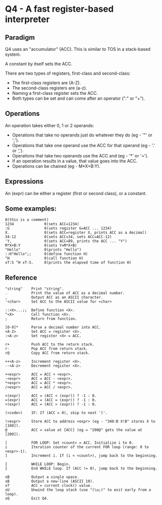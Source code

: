 # Q4 - A fast register-based interpreter

## Paradigm
Q4 uses an "accumulator" (ACC). This is similar to TOS in a stack-based system.

A constant by itself sets the ACC.

There are two types of registers, first-class and second-class:
- The first-class registers are (A-Z).
- The second-class registers are (a-z).
- Naming a first-class register sets the ACC.
- Both types can be set and can come after an operator (":<x>" or "+<a>").

## Operations
An operation takes either 0, 1 or 2 operands:
- Operations that take no operands just do whatever they do (eg - '"' or ';').
- Operations that take one operand use the ACC for that operand (eg - '.' or ',').
- Operations that take two operands use the ACC and <expr> (eg - '*' or '=').
- If an operation results in a value, that value goes into the ACC.
- Operations can be chained (eg - M*X+B:Y).

## Expressions
An (expr) can be either a register (first or second class), or a constant.

## Some examples: 
```
0(this is a comment)
1234              0(sets ACC=1234)
:G                0(sets register G=ACC ... 1234)
X.                0(sets ACC=register X, prints ACC as a decimal)
34-12             0(sets ACC=34, sets ACC=ACC-12)
'Y,               0(sets ACC=89, prints the ACC ... "Y")
M*X+B:Y           0(sets Y=M*X+B)
"Hello"           0(prints "Hello")
::H"Hello";;      0(define function H)
^H                0(call function H)
xT:S ^H xT-S.     0(prints the elapsed time of function H)
```

## Reference
```
"string"    Print "string".
.           Print the value of ACC as a decimal number.
,           Output ACC as an ASCII character.
'<char>     Set ACC to the ASCII value for <char>

::<X>...;;  Define function <X>.
^<X>        Call function <X>.
;           Return from function.

[0-9]*      Parse a decimal number into ACC.
<A-Z>       Set ACC = register <X>.
:<A-z>      Set register <X> = ACC.

r+          Push ACC to the return stack.
r-          Pop ACC from return stack.
r@          Copy ACC from return stack.

++<A-z>     Increment register <X>.
--<A-z>     Decrement register <X>.

+<expr>     ACC = ACC + <expr>.
-<expr>     ACC = ACC - <expr>.
*<expr>     ACC = ACC * <expr>.
/<expr>     ACC = ACC / <expr>.

<(expr)     ACC = (ACC < (expr)) ? -1 : 0.
=(expr)     ACC = (ACC = (expr)) ? -1 : 0.
>(expr)     ACC = (ACC > (expr)) ? -1 : 0.

(<code>)    IF: If (ACC = 0), skip to next ')'.

!<expr>     Store ACC to address <expr> (eg - "340:B X!B" stores X to [340]).
@           ACC = value at [ACC] (eg = "200@" gets the value at [200]).

[           FOR LOOP: Set <count> = ACC. Initialize i to 0.
i           Iteration counter of the current FOR loop (range: 0 to <expr>-1).
]           Increment i. If (i < <count>), jump back to the beginning.

{           WHILE LOOP: Begin.
}           End WHILE loop. If (ACC != 0), jump back to the beginning.

xB          Output a single space.
xB          Output a new-line (ASCII 10).
xT          ACC = current clock() value.
xU          Unwind the loop stack (use "(\u;)" to exit early from a loop).
xQ          Exit Q4.
```
